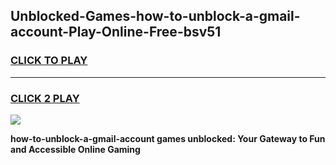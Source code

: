 
## Unblocked-Games-how-to-unblock-a-gmail-account-Play-Online-Free-bsv51
<h3>
<a href="https://premium76.site?title=how-to-unblock-a-gmail-account&ref=26A">CLICK TO PLAY</a></h3>
<hr>

<h3>
<a href="https://premium76.site?title=how-to-unblock-a-gmail-account&ref=26A">CLICK 2 PLAY</a>
  
</h3>

<a href="https://premium76.site?title=how-to-unblock-a-gmail-account&ref=26A"><img src="https://clearcache.store/games.png"></a>


**how-to-unblock-a-gmail-account games unblocked: Your Gateway to Fun and Accessible Online Gaming**
